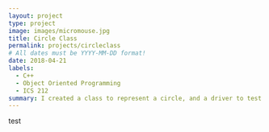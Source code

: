 ```yaml
---
layout: project
type: project
image: images/micromouse.jpg
title: Circle Class
permalink: projects/circleclass
# All dates must be YYYY-MM-DD format!
date: 2018-04-21
labels:
  - C++
  - Object Oriented Programming
  - ICS 212
summary: I created a class to represent a circle, and a driver to test it.
---
```

test
